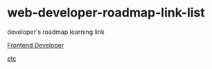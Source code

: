 # web-developer-roadmap-link-list
developer's roadmap learning link

[Frontend Developer](frontend/list.md)

[etc](etc/list.md)
